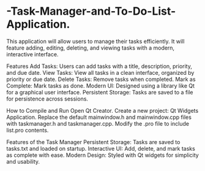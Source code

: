 # -Task-Manager-and-To-Do-List-Application.

 

This application will allow users to manage their tasks efficiently. It will feature adding, editing, deleting, and viewing tasks with a modern, interactive interface.

Features
Add Tasks: Users can add tasks with a title, description, priority, and due date.
View Tasks: View all tasks in a clean interface, organized by priority or due date.
Delete Tasks: Remove tasks when completed.
Mark as Complete: Mark tasks as done.
Modern UI: Designed using a library like Qt for a graphical user interface.
Persistent Storage: Tasks are saved to a file for persistence across sessions.

How to Compile and Run
Open Qt Creator.
Create a new project: Qt Widgets Application.
Replace the default mainwindow.h and mainwindow.cpp files with taskmanager.h and taskmanager.cpp.
Modify the .pro file to include list.pro contents.

Features of the Task Manager
Persistent Storage: Tasks are saved to tasks.txt and loaded on startup.
Interactive UI: Add, delete, and mark tasks as complete with ease.
Modern Design: Styled with Qt widgets for simplicity and usability.

